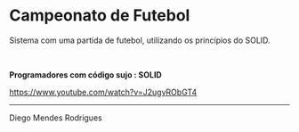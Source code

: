 # Campeonato de Futebol

Sistema com uma partida de futebol, utilizando os princípios do SOLID.

&nbsp;

**Programadores com código sujo : SOLID**

https://www.youtube.com/watch?v=J2ugvRObGT4

---

Diego Mendes Rodrigues